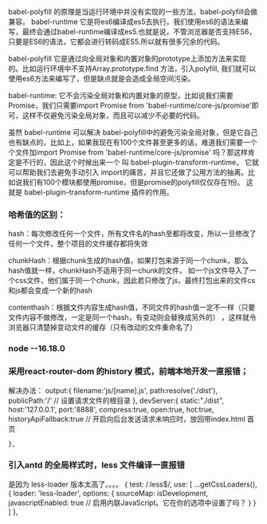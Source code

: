 babel-polyfill 的原理是当运行环境中并没有实现的一些方法，babel-polyfill会做兼容。
babel-runtime 它是将es6编译成es5去执行。我们使用es6的语法来编写，最终会通过babel-runtime编译成es5.也就是说，不管浏览器是否支持ES6，只要是ES6的语法，它都会进行转码成ES5.所以就有很多冗余的代码。

babel-polyfill 它是通过向全局对象和内置对象的prototype上添加方法来实现的。比如运行环境中不支持Array.prototype.find 方法，引入polyfill, 我们就可以使用es6方法来编写了，但是缺点就是会造成全局空间污染。

babel-runtime: 它不会污染全局对象和内置对象的原型，比如说我们需要Promise，我们只需要import Promise from 'babel-runtime/core-js/promise'即可，这样不仅避免污染全局对象，而且可以减少不必要的代码。

虽然 babel-runtime 可以解决 babel-polyfill中的避免污染全局对象，但是它自己也有缺点的，比如上，如果我现在有100个文件甚至更多的话，难道我们需要一个个文件加import Promise from 'babel-runtime/core-js/promise' 吗？那这样肯定是不行的，因此这个时候出来一个 叫 babel-plugin-transform-runtime，
它就可以帮助我们去避免手动引入 import的痛苦，并且它还做了公用方法的抽离。比如说我们有100个模块都使用promise，但是promise的polyfill仅仅存在1份。
这就是 babel-plugin-transform-runtime 插件的作用。




### 哈希值的区别：

hash：每次修改任何一个文件，所有文件名的hash至都将改变，所以一旦修改了任何一个文件，整个项目的文件缓存都将失效

chunkHash：根据chunk生成的hash值，如果打包来源于同一个chunk，那么hash值就一样，chunkHash不适用于同一chunk的文件，
如一个js文件导入了一个css文件，他们属于同一个chunk，因此若只修改了js，最终打包出来的文件cs和js都会变成一个新的hash

contenthash：根据文件内容生成hash值，不同文件的hash值一定不一样（只要文件内容不做修改，一定是同一个hash，有变动则会替换成另外的）
，这样就令浏览器只清楚掉变动文件的缓存（只有改动的文件重命名了）
 
 ### node --16.18.0

### 采用react-router-dom 的history 模式，前端本地开发一直报错；
解决办法：
  output:{
        filename:'js/[name].js',
        path:resolve('./dist'),
        publicPath:'/' // 设置请求文件的根目录
    },
    devServer:{
        static:"./dist",
        host:'127.0.0.1',
        port:'8888',
        compress:true,
        open:true,
        hot:true,
        historyApiFallback:true // 开启向后台发送请求未响应时，放回带index.html 首页
   
    },
### 引入antd 的全局样式时，less 文件编译一直报错

是因为  less-loader  版本太高了。。。。
  {
                test: /\.less$/,
                use: [
                    ...getCssLoaders(),
                    {
                        loader: 'less-loader',
                        options: {
                            sourceMap: isDevelopment,
                            javascriptEnabled: true //   启用内联JavaScript。它在你的选项中设置了吗？
                        }
                    }
                ]
            },
